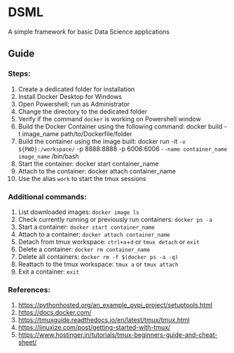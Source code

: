 # DSML
A simple framework for basic Data Science applications 

## Guide


### Steps:
1.  Create a dedicated folder for installation
2.  Install Docker Desktop for Windows
3.  Open Powershell; run as Administrator
4.  Change the directory to the dedicated folder
5.  Verify if the command `docker` is working on Powershell window
6.  Build the Docker Container using the following command:
            docker build -t image_name path/to/Dockerfile/folder
7.  Build the container using the image built:
           docker run -it `
           -v ${PWD}:/workspace/ `
           -p 8888:8888 -p 6006:6006 `
           --name container_name image_name `
           /bin/bash
8.  Start the container:
            docker start container_name
9.  Attach to the container:
            docker attach container_name
10. Use the alias `work` to start the tmux sessions


### Additional commands:
1.  List downloaded images: `docker image ls`
2.  Check currently running or previously run containers: `docker ps -a`
3.  Start a container: `docker start container_name`
4.  Attach to a container: `docker attach container_name`
5.  Detach from tmux workspace: `ctrl+a`+`d` or `tmux detach` or `exit`
6.  Delete a container: `docker rm container_name`
7.  Delete all containers: `docker rm -f $(docker ps -a -q)`
8.  Reattach to the tmux workspace: `tmux a` or `tmux attach`
9.  Exit a container: `exit`


### References:

1. https://pythonhosted.org/an_example_pypi_project/setuptools.html
2. https://docs.docker.com/
3. https://tmuxguide.readthedocs.io/en/latest/tmux/tmux.html
4. https://linuxize.com/post/getting-started-with-tmux/
5. https://www.hostinger.in/tutorials/tmux-beginners-guide-and-cheat-sheet/